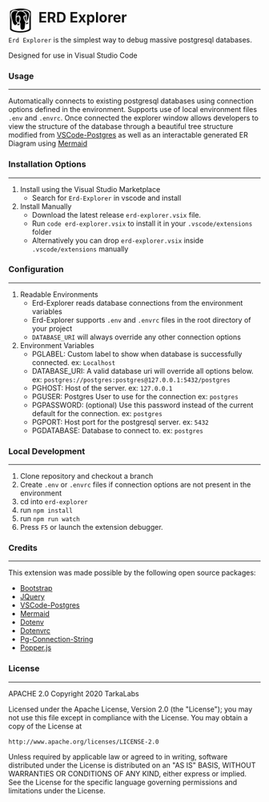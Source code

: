 # <img src="resources/postgres-explorer.svg" width="48" style="position: absolute"><div style="padding:1px 0px 0px 60px">ERD Explorer<div/> 

`Erd Explorer` is the simplest way to debug massive postgresql databases.

Designed for use in Visual Studio Code

### Usage
---
Automatically connects to existing postgresql databases using connection options defined in the environment.
Supports use of local environment files `.env` and `.envrc`.
Once connected the explorer window allows developers to view the structure of the database through a beautiful tree structure modified from [VSCode-Postgres](https://marketplace.visualstudio.com/items?itemName=ckolkman.vscode-postgres) as well as an interactable generated ER Diagram using [Mermaid](https://www.npmjs.com/package/mermaid)

### Installation Options
---
1. Install using the Visual Studio Marketplace
    + Search for `Erd-Explorer` in vscode and install
2. Install Manually
    + Download the latest release `erd-explorer.vsix` file.
    + Run `code erd-explorer.vsix` to install it in your `.vscode/extensions` folder
    + Alternatively you can drop `erd-explorer.vsix` inside `.vscode/extensions` manually

### Configuration
---
1. Readable Environments
    + Erd-Explorer reads database connections from the environment variables
    + Erd-Explorer supports `.env` and `.envrc` files in the root directory of your project
    + `DATABASE_URI` will always override any other connection options
2. Environment Variables
    + PGLABEL: Custom label to show when database is successfully connected. ex: `Localhost`
    + DATABASE_URI: A valid database uri will override all options below. ex: `postgres://postgres:postgres@127.0.0.1:5432/postgres`
    + PGHOST: Host of the server. ex: `127.0.0.1`
    + PGUSER: Postgres User to use for the connection ex: `postgres`
    + PGPASSWORD: (optional) Use this password instead of the current default for the connection. ex: `postgres`
    + PGPORT: Host port for the postgresql server. ex: `5432`
    + PGDATABASE: Database to connect to. ex: `postgres`

### Local Development
---
1. Clone repository and checkout a branch
2. Create `.env` or `.envrc` files if connection options are not present in the environment
3. cd into `erd-explorer`
4. run `npm install`
5. run `npm run watch`
6. Press `F5` or launch the extension debugger.

### Credits
---
This extension was made possible by the following open source packages:
- [Bootstrap](https://www.npmjs.com/package/bootstrap)
- [JQuery](https://www.npmjs.com/package/jquery)
- [VSCode-Postgres](https://marketplace.visualstudio.com/items?itemName=ckolkman.vscode-postgres)
- [Mermaid](https://www.npmjs.com/package/mermaid)
- [Dotenv](https://www.npmjs.com/package/dotenv)
- [Dotenvrc](https://www.npmjs.com/package/dotenvrc)
- [Pg-Connection-String](https://www.npmjs.com/package/pg-connection-string)
- [Popper.js](https://www.npmjs.com/package/popper.js/v/1.16.1)

### License
---
APACHE 2.0
Copyright 2020 TarkaLabs

Licensed under the Apache License, Version 2.0 (the "License");
you may not use this file except in compliance with the License.
You may obtain a copy of the License at

    http://www.apache.org/licenses/LICENSE-2.0

Unless required by applicable law or agreed to in writing, software
distributed under the License is distributed on an "AS IS" BASIS,
WITHOUT WARRANTIES OR CONDITIONS OF ANY KIND, either express or implied.
See the License for the specific language governing permissions and
limitations under the License.
